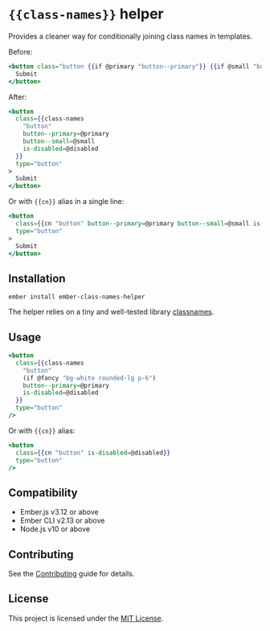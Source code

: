 # `{{class-names}}` helper

Provides a cleaner way for conditionally joining class names in templates.

Before:

```hbs
<button class="button {{if @primary "button--primary"}} {{if @small "button--small"}} {{if @disabled "is-disabled"}}" type="button">
  Submit
</button>
```

After:

```hbs
<button
  class={{class-names
    "button"
    button--primary=@primary
    button--small=@small
    is-disabled=@disabled
  }}
  type="button"
>
  Submit
</button>
```

Or with `{{cn}}` alias in a single line:

```hbs
<button
  class={{cn "button" button--primary=@primary button--small=@small is-disabled=@disabled}}
  type="button"
>
  Submit
</button>
```

## Installation

```
ember install ember-class-names-helper
```

The helper relies on a tiny and well-tested library [classnames](https://github.com/JedWatson/classnames).

## Usage

```hbs
<button
  class={{class-names
    "button"
    (if @fancy "bg-white rounded-lg p-6")
    button--primary=@primary
    is-disabled=@disabled
  }}
  type="button"
/>
```

Or with `{{cn}}` alias:

```hbs
<button
  class={{cn "button" is-disabled=@disabled}}
  type="button"
/>
```

## Compatibility

- Ember.js v3.12 or above
- Ember CLI v2.13 or above
- Node.js v10 or above

## Contributing

See the [Contributing](CONTRIBUTING.md) guide for details.

## License

This project is licensed under the [MIT License](LICENSE.md).
